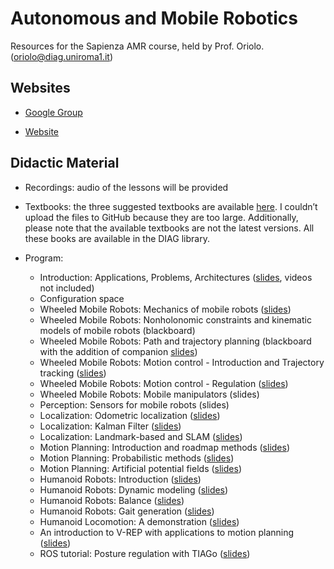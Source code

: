 # Autonomous and Mobile Robotics
Resources for the Sapienza AMR course, held by Prof. Oriolo. (oriolo@diag.uniroma1.it)

## Websites

- [Google Group](https://groups.google.com/g/AMR_GG)

- [Website](https://www.diag.uniroma1.it/oriolo/amr/)


## Didactic Material

- Recordings: audio of the lessons will be provided

- Textbooks: the three suggested textbooks are available [here](https://drive.google.com/drive/folders/1iVVsa5YCw1IODRD4ZuuUnNy4_YOhSOM-). I couldn’t upload the files to GitHub because they are too large. Additionally, please note that the available textbooks are not the latest versions. All these books are available in the DIAG library.

- Program:
	- Introduction: Applications, Problems, Architectures ([slides](https://www.diag.uniroma1.it/oriolo/amr/slides/Introduction_Slides.pdf), videos not included)
	- Configuration space 
 	- Wheeled Mobile Robots: Mechanics of mobile robots ([slides](https://www.diag.uniroma1.it/oriolo/amr/slides/WheeledMobileRobots1_Slides.pdf))
	- Wheeled Mobile Robots: Nonholonomic constraints and kinematic models of mobile robots (blackboard)
	- Wheeled Mobile Robots: Path and trajectory planning (blackboard with the addition of companion [slides](https://www.diag.uniroma1.it/oriolo/amr/slides/WheeledMobileRobots3_CompSlides.pdf))
	- Wheeled Mobile Robots: Motion control - Introduction and Trajectory tracking ([slides](https://www.diag.uniroma1.it/oriolo/amr/slides/WheeledMobileRobots4_Slides.pdf))
	- Wheeled Mobile Robots: Motion control - Regulation ([slides](https://www.diag.uniroma1.it/oriolo/amr/slides/WheeledMobileRobots5_Slides.pdf))
	- Wheeled Mobile Robots: Mobile manipulators (slides)
	- Perception: Sensors for mobile robots (slides)
	- Localization: Odometric localization ([slides](https://www.diag.uniroma1.it/oriolo/amr/slides/Localization1_Slides.pdf))
	- Localization: Kalman Filter ([slides](https://www.diag.uniroma1.it/oriolo/amr/slides/Localization2_Slides.pdf))
	- Localization: Landmark-based and SLAM ([slides](https://www.diag.uniroma1.it/oriolo/amr/slides/Localization3_Slides.pdf))
	- Motion Planning: Introduction and roadmap methods ([slides](https://www.diag.uniroma1.it/oriolo/amr/slides/MotionPlanning1_Slides.pdf))
	- Motion Planning: Probabilistic methods ([slides](https://www.diag.uniroma1.it/oriolo/amr/slides/MotionPlanning2_Slides.pdf))
	- Motion Planning: Artificial potential fields ([slides](https://www.diag.uniroma1.it/oriolo/amr/slides/MotionPlanning3_Slides.pdf))
	- Humanoid Robots: Introduction ([slides](https://www.diag.uniroma1.it/oriolo/amr/slides/HumanoidRobots1_Slides.pdf))
	- Humanoid Robots: Dynamic modeling ([slides](https://www.diag.uniroma1.it/oriolo/amr/slides/HumanoidRobots2_Slides.pdf))
	- Humanoid Robots: Balance ([slides](https://www.diag.uniroma1.it/oriolo/amr/slides/HumanoidRobots3_Slides.pdf))
	- Humanoid Robots: Gait generation ([slides](https://www.diag.uniroma1.it/oriolo/amr/slides/HumanoidRobots4_Slides.pdf))
	- Humanoid Locomotion: A demonstration ([slides](https://www.diag.uniroma1.it/oriolo/amr/slides/HumanoidLocomotion.pdf))
	- An introduction to V-REP with applications to motion planning ([slides](https://www.diag.uniroma1.it/oriolo/amr/slides/VREP_with_applications.pdf))
	- ROS tutorial: Posture regulation with TIAGo ([slides](https://www.diag.uniroma1.it/oriolo/amr/slides/ROS_with_TIAGo.pdf))
